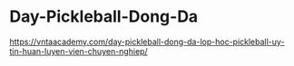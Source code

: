 # Day-Pickleball-Dong-Da
https://vntaacademy.com/day-pickleball-dong-da-lop-hoc-pickleball-uy-tin-huan-luyen-vien-chuyen-nghiep/

